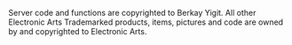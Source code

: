 Server code and functions are copyrighted to Berkay Yigit.
All other Electronic Arts Trademarked products, items, pictures and code are owned by and copyrighted to Electronic Arts.

